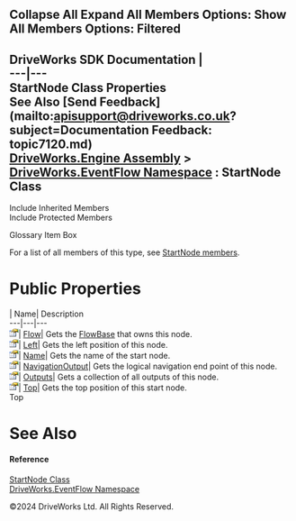        

 Collapse All Expand All  Members Options: Show All  Members Options: Filtered   
---  
DriveWorks SDK Documentation  |   
---|---  
StartNode Class Properties   
See Also [Send Feedback](mailto:apisupport@driveworks.co.uk?subject=Documentation Feedback: topic7120.md)  
[DriveWorks.Engine Assembly](topic2156.md) > [DriveWorks.EventFlow Namespace](topic6871.md) : StartNode Class  
---  
  
Include Inherited Members    
Include Protected Members    


Glossary Item Box

For a list of all members of this type, see [StartNode members](topic7121.md).

# Public Properties

| Name| Description  
---|---|---  
![Public Property](dotnetimages/publicProperty.gif)| [Flow](topic7128.md)| Gets the [FlowBase](topic6999.md) that owns this node.   
![Public Property](dotnetimages/publicProperty.gif)| [Left](topic7129.md)| Gets the left position of this node.   
![Public Property](dotnetimages/publicProperty.gif)| [Name](topic7130.md)| Gets the name of the start node.   
![Public Property](dotnetimages/publicProperty.gif)| [NavigationOutput](topic7131.md)| Gets the logical navigation end point of this node.   
![Public Property](dotnetimages/publicProperty.gif)| [Outputs](topic7132.md)| Gets a collection of all outputs of this node.   
![Public Property](dotnetimages/publicProperty.gif)| [Top](topic7133.md)| Gets the top position of this start node.   
Top

# See Also

#### Reference

[StartNode Class](topic7120.md)   
[DriveWorks.EventFlow Namespace](topic6871.md)

©2024 DriveWorks Ltd. All Rights Reserved.

